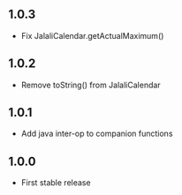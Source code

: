 ## 1.0.3
- Fix JalaliCalendar.getActualMaximum()
## 1.0.2
- Remove toString() from JalaliCalendar
## 1.0.1
- Add java inter-op to companion functions
## 1.0.0
- First stable release